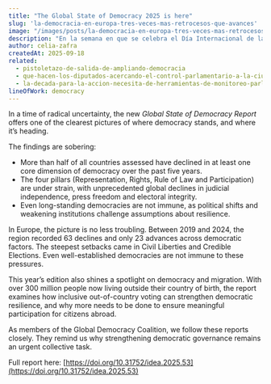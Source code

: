 ```yaml
---
title: "The Global State of Democracy 2025 is here"
slug: 'la-democracia-en-europa-tres-veces-mas-retrocesos-que-avances'
image: "/images/posts/la-democracia-en-europa-tres-veces-mas-retrocesos-que-avances.jpg"
description: "En la semana en que se celebra el Día Internacional de la Democracia y en un tiempo marcado por la incertidumbre radical, el nuevo **Informe Global sobre el Estado de la Democracia 2025, de International IDEA ofrece una de las radiografías más claras de dónde está nuestro sistema político hoy y hacia dónde se dirige."
author: celia-zafra
createdAt: 2025-09-18
related:
  - pistoletazo-de-salida-de-ampliando-democracia
  - que-hacen-los-diputados-acercando-el-control-parlamentario-a-la-ciudadania
  - la-decada-para-la-accion-necesita-de-herramientas-de-monitoreo-parlamentario-novedades-en-parlamento-2030
lineOfWork: democracy
---
```


In a time of radical uncertainty, the new *Global State of Democracy Report* offers one of the clearest pictures of where democracy stands, and where it’s heading.

The findings are sobering:

* More than half of all countries assessed have declined in at least one core dimension of democracy over the past five years.  
* The four pillars (Representation, Rights, Rule of Law and Participation) are under strain, with unprecedented global declines in judicial independence, press freedom and electoral integrity.  
* Even long-standing democracies are not immune, as political shifts and weakening institutions challenge assumptions about resilience.

In Europe, the picture is no less troubling. Between 2019 and 2024, the region recorded 63 declines and only 23 advances across democratic factors. The steepest setbacks came in Civil Liberties and Credible Elections. Even well-established democracies are not immune to these pressures.

This year’s edition also shines a spotlight on democracy and migration. With over 300 million people now living outside their country of birth, the report examines how inclusive out-of-country voting can strengthen democratic resilience, and why more needs to be done to ensure meaningful participation for citizens abroad.

As members of the Global Democracy Coalition, we follow these reports closely. They remind us why strengthening democratic governance remains an urgent collective task.

Full report here: [https://doi.org/10.31752/idea.2025.53](https://doi.org/10.31752/idea.2025.53)

